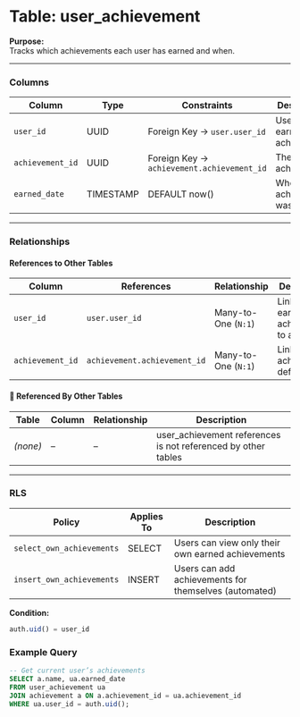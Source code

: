 # Table: user_achievement

**Purpose:**  
Tracks which achievements each user has earned and when.

---

### Columns

| Column | Type | Constraints | Description |
|--------|------|-------------|-------------|
| `user_id` | UUID | Foreign Key -> `user.user_id` | User who earned the achievement |
| `achievement_id` | UUID | Foreign Key -> `achievement.achievement_id` | The earned achievement |
| `earned_date` | TIMESTAMP | DEFAULT now() | When the achievement was earned |

---

### Relationships

#### References to Other Tables
| Column | References | Relationship | Description |
|--------|------------|--------------|-------------|
| `user_id` | `user.user_id` | Many-to-One (`N:1`) | Links earned achievement to a user |
| `achievement_id` | `achievement.achievement_id` | Many-to-One (`N:1`) | Links to achievement definition |

#### 🔁 Referenced By Other Tables
| Table | Column | Relationship | Description |
|-------|--------|--------------|-------------|
| *(none)* | – | – | user_achievement references is not referenced by other tables |

---

### RLS

| Policy | Applies To | Description |
|--------|------------|-------------|
| `select_own_achievements` | SELECT | Users can view only their own earned achievements |
| `insert_own_achievements` | INSERT | Users can add achievements for themselves (automated) |

**Condition:**  
```sql
auth.uid() = user_id
```

### Example Query
```sql
-- Get current user’s achievements
SELECT a.name, ua.earned_date
FROM user_achievement ua
JOIN achievement a ON a.achievement_id = ua.achievement_id
WHERE ua.user_id = auth.uid();
```